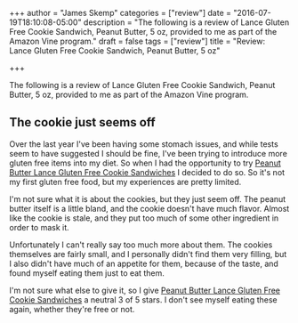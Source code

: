 +++
author = "James Skemp"
categories = ["review"]
date = "2016-07-19T18:10:08-05:00"
description = "The following is a review of Lance Gluten Free Cookie Sandwich, Peanut Butter, 5 oz, provided to me as part of the Amazon Vine program."
draft = false
tags = ["review"]
title = "Review: Lance Gluten Free Cookie Sandwich, Peanut Butter, 5 oz"

+++

The following is a review of Lance Gluten Free Cookie Sandwich, Peanut Butter, 5 oz, provided to me as part of the Amazon Vine program.

## The cookie just seems off

Over the last year I've been having some stomach issues, and while tests seem to have suggested I should be fine, I've been trying to introduce more gluten free items into my diet. So when I had the opportunity to try [Peanut Butter Lance Gluten Free Cookie Sandwiches][product] I decided to do so. So it's not my first gluten free food, but my experiences are pretty limited.

I'm not sure what it is about the cookies, but they just seem off. The peanut butter itself is a little bland, and the cookie doesn't have much flavor. Almost like the cookie is stale, and they put too much of some other ingredient in order to mask it.

Unfortunately I can't really say too much more about them. The cookies themselves are fairly small, and I personally didn't find them very filling, but I also didn't have much of an appetite for them, because of the taste, and found myself eating them just to eat them.

I'm not sure what else to give it, so I give [Peanut Butter Lance Gluten Free Cookie Sandwiches][product] a neutral 3 of 5 stars. I don't see myself eating these again, whether they're free or not.

[product]: http://amzn.to/29LQTx7
